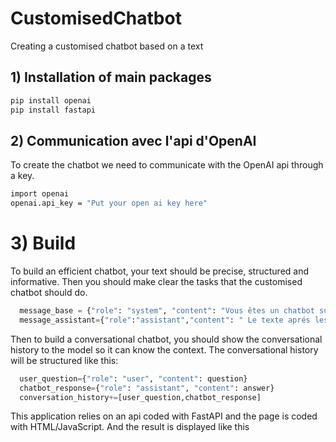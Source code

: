 # CustomisedChatbot
Creating a customised chatbot based on a text
## 1) Installation of main packages

```bash
pip install openai
pip install fastapi

```

## 2) Communication avec l'api d'OpenAI
To create the chatbot we need to communicate with the OpenAI api through a key.
```bash
import openai
openai.api_key = "Put your open ai key here"
```
# 3) Build
To build an efficient chatbot, your text should be precise, structured and informative. Then you should make clear the tasks that the customised chatbot should do.
    
```python
  message_base = {"role": "system", "content": "Vous êtes un chatbot sur Achraf, vous donnerez des infos que sur Achraf en se basant sur un texte "}
  message_assistant={"role":"assistant","content": " Le texte aprés les deux points d'explication est le cursus d'Achraf Louzali : "+ cursus}
```
Then to build a conversational chatbot, you should show the conversational history to the model so it can know the context. The conversational history will be structured like this: 

```python
  user_question={"role": "user", "content": question}
  chatbot_response={"role": "assistant", "content": answer}
  conversation_history+=[user_question,chatbot_response]
```
This application relies on an api coded with FastAPI and the page is coded with HTML/JavaScript. And the result is displayed like this 
